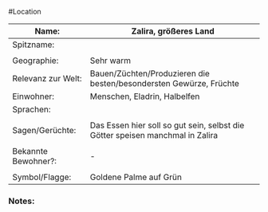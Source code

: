 #Location

| Name:               | Zalira, größeres Land                                                         |
| ------------------- | ----------------------------------------------------------------------------- |
| Spitzname:          |                                                                               |
|                     |                                                                               |
| Geographie:         | Sehr warm                                                                     |
| Relevanz zur Welt:  | Bauen/Züchten/Produzieren die besten/besondersten Gewürze, Früchte            |
| Einwohner:          | Menschen, Eladrin, Halbelfen                                                  |
| Sprachen:           |                                                                               |
|                     |                                                                               |
| Sagen/Gerüchte:     | Das Essen hier soll so gut sein, selbst die Götter speisen manchmal in Zalira |
|                     |                                                                               |
| Bekannte Bewohner?: | -                                                                             |
|                     |                                                                               |
| Symbol/Flagge:      | Goldene Palme auf Grün                                                        |
### Notes:


